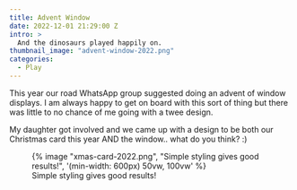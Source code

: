 ```yaml
---
title: Advent Window
date: 2022-12-01 21:29:00 Z
intro: >
  And the dinosaurs played happily on.
thumbnail_image: "advent-window-2022.png"
categories:
  - Play
---
```


This year our road WhatsApp group suggested doing an advent of window displays.  I am always happy to get on board with this sort of thing but there was little to no chance of me going with a twee design. 

My daughter got involved and we came up with a design to be both our Christmas card this year AND the window.. what do you think?  :)

<figure>
      {% image "xmas-card-2022.png", "Simple styling gives good results!", '(min-width: 600px) 50vw, 100vw' %}
   <figcaption>Simple styling gives good results!</figcaption>
</figure>